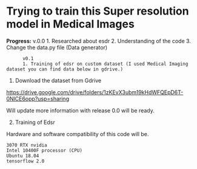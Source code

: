 # Trying to train this Super resolution model in Medical Images



**Progress:**
          v.0.0
          1. Researched about esdr
          2. Understanding of the code
          3. Change the data.py file (Data generator)
          
          v0.1
          1. Training of edsr on custom dataset (I used Medical Imaging dataset you can find data below in gdrive.)



1. Download the dataset from Gdrive

https://drive.google.com/drive/folders/1zKEvX3ubm19kHdWFQEpD6T-0NlCE6opp?usp=sharing

Will update more information with release 0.0 will be ready.


2. Training of Edsr

Hardware and software compatibility of this code will be.

    3070 RTX nvidia
    Intel 10400F processor (CPU)
    Ubuntu 18.04
    tensorflow 2.0
